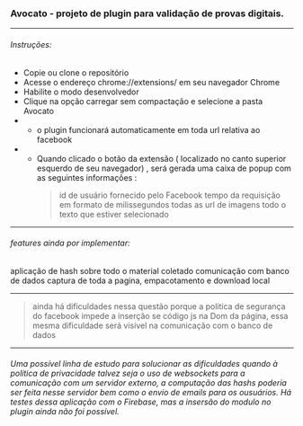 ### Avocato - projeto de plugin para validação de provas digitais.

---

###### Instruções:

- Copie ou clone o repositório
- Acesse o endereço chrome://extensions/ em seu navegador Chrome
- Habilite o modo desenvolvedor
- Clique na opção carregar sem compactação e selecione a pasta Avocato
- - o plugin funcionará automaticamente em toda url relativa ao facebook
- - Quando clicado o botão da extensão ( localizado no canto superior esquerdo de seu navegador) , será gerada uma caixa de popup com as seguintes informações :
    > id de usuário fornecido pelo Facebook
    > tempo da requisição em formato de milissegundos
    > todas as url de imagens
    > todo o texto que estiver selecionado

---

###### features ainda por implementar:

aplicação de hash sobre todo o material coletado
comunicação com banco de dados
captura de toda a pagina, empacotamento e download local

---

> ainda há dificuldades nessa questão porque a politica de segurança do facebook impede a inserção se código js na Dom da página, essa mesma dificuldade será visível na comunicação com o banco de dados

---

###### Uma possível linha de estudo para solucionar as dificuldades quando à política de privacidade talvez seja o uso de websockets para a comunicação com um servidor externo, a computação das hashs poderia ser feita nesse servidor bem como o envio de emails para os ousuários. Há testes dessa aplicação com o Firebase, mas a insersão do modulo no plugin ainda não foi possível.
